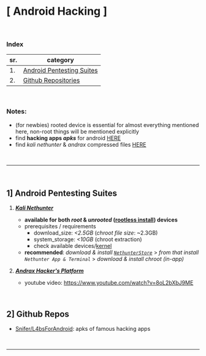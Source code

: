 # [ Android Hacking ]

<br>

### Index
|sr.|category|
|---|---|
|1.|[Android Pentesting Suites](#1-android-pentesting-suites)|
|2.|[Github Repositories](#2-github-repositories)|

<br>

### Notes:
- (for newbies) rooted device is essential for almost everything mentioned here, non-root things will be mentioned explicitly
- find __hacking apps _apks___ for android [HERE](./apks)
- find _kali nethunter_ & _andrax_ compressed files [HERE](./zips.md)


<br><hr><br>

## 1] Android Pentesting Suites
1. [*__Kali Nethunter__*](https://www.kali.org/docs/nethunter/)
    - __available for both _root_ & _unrooted_ ([rootless install](https://www.kali.org/docs/nethunter/nethunter-rootless/)) devices__
    - prerequisites / requirements
      - download_size: _<2.5GB_  (_chroot file size_: ~2.3GB)
      - system_storage: _<10GB_  (chroot extraction)
      - check available devices/[kernel](https://stats.nethunter.com/kernels.html)
    - __recommended__: _download & install [`NethunterStore`](https://store.nethunter.com/en/)_ > _from that install `Nethunter App & Terminal`_ > _download & install chroot (in-app)_

2. [*__Andrax Hacker's Platform__*](https://sourceforge.net/projects/andrax/)
    - youtube video: https://www.youtube.com/watch?v=8oL2bXbJ9ME

<br>

## 2] Github Repos
- [Snifer/L4bsForAndroid](https://github.com/Snifer/L4bsForAndroid/): apks of famous hacking apps

<br><hr><br>
